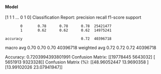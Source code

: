 #### Model
[1 1 1 ... 0 1 0]
Classification Report:
              precision    recall  f1-score   support

           0       0.78      0.78      0.78  25421477
           1       0.62      0.62      0.62  14975241

    accuracy                           0.72  40396718
   macro avg       0.70      0.70      0.70  40396718
weighted avg       0.72      0.72      0.72  40396718

Accuracy: 0.7203994393801991
Confusion Matrix:
[[19778445  5643032]
 [ 5651913  9323328]]
Confusion Matrix (%):
[[48.96052447 13.9690358 ]
 [13.99102026 23.07941947]]
